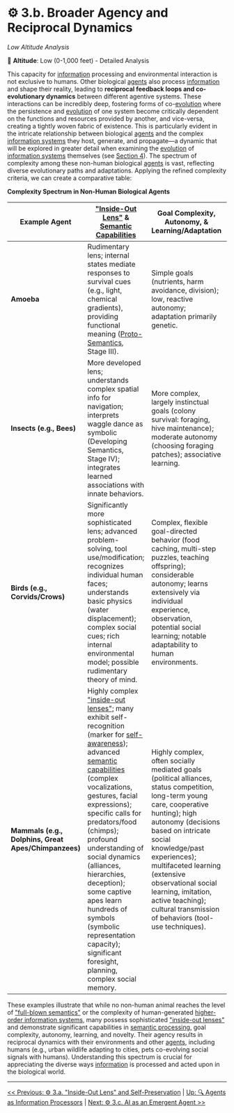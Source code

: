 # ⚙️ 3.b. Broader Agency and Reciprocal Dynamics
<!-- markdownlint-disable MD036 -->
*Low Altitude Analysis*
<!-- markdownlint-enable MD036 -->

📍 **Altitude**: Low (0-1,000 feet) - Detailed Analysis

This capacity for [information](../glossary/I.md#information) processing and environmental interaction is not exclusive to humans. Other biological [agents](../glossary/A.md#agent) also process [information](../glossary/I.md#information) and shape their reality, leading to **reciprocal feedback loops and co-evolutionary dynamics** between different agentive systems. These interactions can be incredibly deep, fostering forms of co-[evolution](../glossary/E.md#evolution) where the persistence and [evolution](../glossary/E.md#evolution) of one system become critically dependent on the functions and resources provided by another, and vice-versa, creating a tightly woven fabric of existence. This is particularly evident in the intricate relationship between biological [agents](../glossary/A.md#agent) and the complex [information systems](../glossary/I.md#information-system) they host, generate, and propagate—a dynamic that will be explored in greater detail when examining the [evolution](../glossary/E.md#evolution) of [information systems](../glossary/I.md#information-system) themselves (see [Section 4](../04-information-systems/4-information-systems.md)). The spectrum of complexity among these non-human biological [agents](../glossary/A.md#agent) is vast, reflecting diverse evolutionary paths and adaptations. Applying the refined complexity criteria, we can create a comparative table:

**Complexity Spectrum in Non-Human Biological Agents**

| Example Agent | ["Inside-Out Lens"](../glossary/I.md#inside-out-lens) & [Semantic Capabilities](../glossary/S.md#semantic-information) | Goal Complexity, Autonomy, & Learning/Adaptation | Novelty & Interaction with Info Systems |
| --- | --- | --- | --- |
| **Amoeba** | Rudimentary lens; internal states mediate responses to survival cues (e.g., light, chemical gradients), providing functional meaning ([Proto-Semantics](../glossary/P.md#proto-semantics), Stage III). | Simple goals (nutrients, harm avoidance, division); low, reactive autonomy; adaptation primarily genetic. | Novelty mainly via genetic mutation; no interaction with complex info systems. |
| **Insects (e.g., Bees)** | More developed lens; understands complex spatial info for navigation; interprets waggle dance as symbolic (Developing Semantics, Stage IV); integrates learned associations with innate behaviors. | More complex, largely instinctual goals (colony survival: foraging, hive maintenance); moderate autonomy (choosing foraging patches); associative learning. | Limited behavioral novelty (can adapt foraging to new flowers); interacts via innate responses to cues & structured communication (waggle dance). |
| **Birds (e.g., Corvids/Crows)** | Significantly more sophisticated lens; advanced problem-solving, tool use/modification; recognizes individual human faces; understands basic physics (water displacement); complex social cues; rich internal environmental model; possible rudimentary theory of mind. | Complex, flexible goal-directed behavior (food caching, multi-step puzzles, teaching offspring); considerable autonomy; learns extensively via individual experience, observation, potential social learning; notable adaptability to human environments. | Renowned for innovative problem-solving & behavioral flexibility (e.g., New Caledonian crows manufacturing/designing tools); interacts with complex environmental [information](../glossary/I.md#information) & simple signaling systems. |
| **Mammals (e.g., Dolphins, Great Apes/Chimpanzees)** | Highly complex ["inside-out lenses";](../glossary/I.md#inside-out-lens) many exhibit self-recognition (marker for [self-awareness](../glossary/S.md#self-awareness)); advanced [semantic capabilities](../glossary/S.md#semantic-information) (complex vocalizations, gestures, facial expressions); specific calls for predators/food (chimps); profound understanding of social dynamics (alliances, hierarchies, deception); some captive apes learn hundreds of symbols (symbolic representation capacity); significant foresight, planning, complex social memory. | Highly complex, often socially mediated goals (political alliances, status competition, long-term young care, cooperative hunting); high autonomy (decisions based on intricate social knowledge/past experiences); multifaceted learning (extensive observational social learning, imitation, active teaching); cultural transmission of behaviors (tool-use techniques). | High capacity for novelty (diverse/region-specific tool use, innovative hunting, complex social maneuvers); engage with sophisticated social signaling systems; can learn/use human-devised symbolic systems to a degree; do not naturally create [higher-order symbolic info systems](../glossary/H.md#higher-order-information-systems) like human language. |

These examples illustrate that while no non-human animal reaches the level of ["full-blown semantics"](../glossary/F.md#full-blown-semantics) or the complexity of human-generated [higher-order information systems,](../glossary/H.md#higher-order-information-systems) many possess sophisticated ["inside-out lenses"](../glossary/I.md#inside-out-lens) and demonstrate significant capabilities in [semantic processing,](../glossary/S.md#semantic-information) goal complexity, autonomy, learning, and novelty. Their agency results in reciprocal dynamics with their environments and other [agents](../glossary/A.md#agent), including humans (e.g., urban wildlife adapting to cities, pets co-evolving social signals with humans). Understanding this spectrum is crucial for appreciating the diverse ways [information](../glossary/I.md#information) is processed and acted upon in the biological world.

---
[<< Previous: ⚙️ 3.a. "Inside-Out Lens" and Self-Preservation](3a-inside-out-lens-self-preservation.md) | [Up: 🔍 Agents as Information Processors](3-agents-as-information-processors.md) | [Next: ⚙️ 3.c. AI as an Emergent Agent >>](3c-ai-emergent-agent.md)
